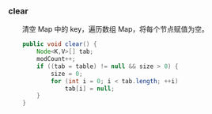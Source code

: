 
### clear
　　清空 Map 中的 key，遍历数组 Map，将每个节点赋值为空。

```java
    public void clear() {
        Node<K,V>[] tab;
        modCount++;
        if ((tab = table) != null && size > 0) {
            size = 0;
            for (int i = 0; i < tab.length; ++i)
                tab[i] = null;
        }
    }
```
